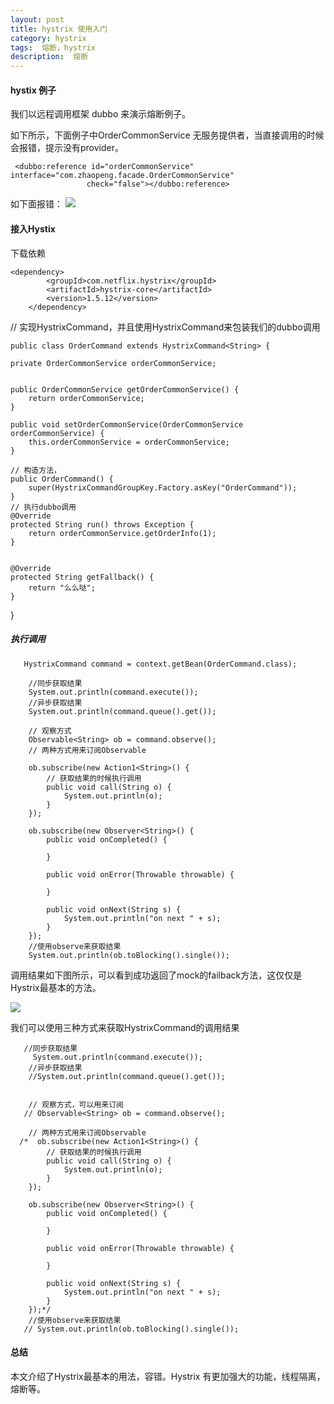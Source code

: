 ```yaml
---
layout: post
title: hystrix 使用入门
category: hystrix
tags:  熔断，hystrix
description:  熔断
--- 
```


#### hystix 例子


我们以远程调用框架 dubbo 来演示熔断例子。

如下所示，下面例子中OrderCommonService 无服务提供者，当直接调用的时候会报错，提示没有provider。


     <dubbo:reference id="orderCommonService" interface="com.zhaopeng.facade.OrderCommonService"
                     check="false"></dubbo:reference>
                     
如下面报错：
    ![](http://7x00ae.com1.z0.glb.clouddn.com/18-1-20/92156580.jpg)
                     

#### 接入Hystix

下载依赖

    <dependency>
            <groupId>com.netflix.hystrix</groupId>
            <artifactId>hystrix-core</artifactId>
            <version>1.5.12</version>
        </dependency>


// 实现HystrixCommand，并且使用HystrixCommand来包装我们的dubbo调用

    public class OrderCommand extends HystrixCommand<String> {

    private OrderCommonService orderCommonService;


    public OrderCommonService getOrderCommonService() {
        return orderCommonService;
    }

    public void setOrderCommonService(OrderCommonService orderCommonService) {
        this.orderCommonService = orderCommonService;
    }
    
    // 构造方法，    
    public OrderCommand() {
        super(HystrixCommandGroupKey.Factory.asKey("OrderCommand"));
    }
    // 执行dubbo调用
    @Override
    protected String run() throws Exception {
        return orderCommonService.getOrderInfo(1);
    }


    @Override
    protected String getFallback() {
        return "么么哒";
    }
 }

##### 执行调用

       HystrixCommand command = context.getBean(OrderCommand.class);

        //同步获取结果
        System.out.println(command.execute());
        //异步获取结果
        System.out.println(command.queue().get());

        // 观察方式
        Observable<String> ob = command.observe();
        // 两种方式用来订阅Observable

        ob.subscribe(new Action1<String>() {
            // 获取结果的时候执行调用
            public void call(String o) {
                System.out.println(o);
            }
        });

        ob.subscribe(new Observer<String>() {
            public void onCompleted() {

            }

            public void onError(Throwable throwable) {

            }

            public void onNext(String s) {
                System.out.println("on next " + s);
            }
        });
        //使用observe来获取结果
        System.out.println(ob.toBlocking().single());


调用结果如下图所示，可以看到成功返回了mock的failback方法，这仅仅是Hystrix最基本的方法。

![](http://7x00ae.com1.z0.glb.clouddn.com/18-1-20/42880548.jpg)

我们可以使用三种方式来获取HystrixCommand的调用结果


       //同步获取结果
         System.out.println(command.execute());
        //异步获取结果
        //System.out.println(command.queue().get());

    
        // 观察方式，可以用来订阅
       // Observable<String> ob = command.observe();
        
        // 两种方式用来订阅Observable
      /*  ob.subscribe(new Action1<String>() {
            // 获取结果的时候执行调用
            public void call(String o) {
                System.out.println(o);
            }
        });

        ob.subscribe(new Observer<String>() {
            public void onCompleted() {

            }

            public void onError(Throwable throwable) {

            }

            public void onNext(String s) {
                System.out.println("on next " + s);
            }
        });*/
        //使用observe来获取结果
       // System.out.println(ob.toBlocking().single());






#### 总结

本文介绍了Hystrix最基本的用法，容错。Hystrix 有更加强大的功能，线程隔离，熔断等。

